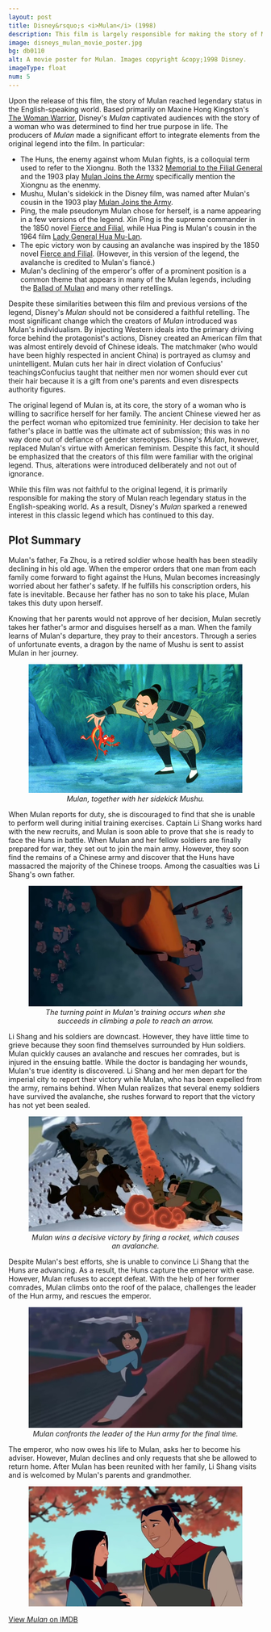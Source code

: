 ```yaml
---
layout: post
title: Disney&rsquo;s <i>Mulan</i> (1998)
description: This film is largely responsible for making the story of Mulan reach legendary status in the West.
image: disneys_mulan_movie_poster.jpg
bg: db0110
alt: A movie poster for Mulan. Images copyright &copy;1998 Disney.
imageType: float
num: 5
---
```


Upon the release of this film, the story of Mulan reached legendary status in the English-speaking world. Based primarily on Maxine Hong Kingston's [The Woman Warrior](/pages/post_imperial/the_woman_warrior), Disney's *Mulan* captivated audiences with the story of a woman who was determined to find her true purpose in life. The producers of *Mulan* made a significant effort to integrate elements from the original legend into the film. In particular:

- The Huns, the enemy against whom Mulan fights, is a colloquial term used to refer to the Xiongnu. Both the 1332 [Memorial to the Filial General](/pages/yuan/memorial_filial_general) and the 1903 play [Mulan Joins the Army](/pages/qing/mulan_joins_the_army_1903) specifically mention the Xiongnu as the enenmy.
- Mushu, Mulan's sidekick in the Disney film, was named after Mulan's cousin in the 1903 play [Mulan Joins the Army](/pages/qing/mulan_joins_the_army_1903).
- Ping, the male pseudonym Mulan chose for herself, is a name appearing in a few versions of the legend. Xin Ping is the supreme commander in the 1850 novel [Fierce and Filial](/pages/qing/fierce_and_filial), while Hua Ping is Mulan's cousin in the 1964 film [Lady General Hua Mu-Lan](/pages/post_imperial/lady_general_hua_mulan).
- The epic victory won by causing an avalanche was inspired by the 1850 novel [Fierce and Filial](/pages/qing/fierce_and_filial). (However, in this version of the legend, the avalanche is credited to Mulan's fianc&eacute;.)
- Mulan's declining of the emperor's offer of a prominent position is a common theme that appears in many of the Mulan legends, including the [Ballad of Mulan](/pages/northern_wei/ballad_of_mulan) and many other retellings.

Despite these similarities between this film and previous versions of the legend, Disney's *Mulan* should not be considered a faithful retelling. The most significant change which the creators of *Mulan* introduced was Mulan's individualism. By injecting Western ideals into the primary driving force behind the protagonist's actions, Disney created an American film that was almost entirely devoid of Chinese ideals. The matchmaker (who would have been highly respected in ancient China) is portrayed as clumsy and unintelligent. Mulan cuts her hair in direct violation of <span class="tip">Confucius' teachings<span class="tiptext">Confucius taught that neither men nor women should ever cut their hair because it is a gift from one's parents</span></span> and even disrespects authority figures.

The original legend of Mulan is, at its core, the story of a woman who is willing to sacrifice herself for her family. The ancient Chinese viewed her as the perfect woman who epitomized true femininity. Her decision to take her father's place in battle was the ultimate act of submission; this was in no way done out of defiance of gender stereotypes. Disney's *Mulan*, however, replaced Mulan's virtue with American feminism. Despite this fact, it should be emphasized that the creators of this film were familiar with the original legend. Thus, alterations were introduced deliberately and not out of ignorance.

While this film was not faithful to the original legend, it is primarily responsible for making the story of Mulan reach legendary status in the English-speaking world. As a result, Disney's *Mulan* sparked a renewed interest in this classic legend which has continued to this day.

<h2>Plot Summary</h2>

Mulan's father, Fa Zhou, is a retired soldier whose health has been steadily declining in his old age. When the emperor orders that one man from each family come forward to fight against the Huns, Mulan becomes increasingly worried about her father's safety. If he fulfills his conscription orders, his fate is inevitable. Because her father has no son to take his place, Mulan takes this duty upon herself.

Knowing that her parents would not approve of her decision, Mulan secretly takes her father's armor and disguises herself as a man. When the family learns of Mulan's departure, they pray to their ancestors. Through a series of unfortunate events, a dragon by the name of Mushu is sent to assist Mulan in her journey.

<figure class="float right" style="max-width: 450px;">
<img class="fillimg lazy" src="/assets/images/articles/disneys_mulan/mulan_mushu.jpg" alt="Mulan, together with her sidekick Mushu. Mulan is holding Mushu." />
<figcaption style="text-align: center;"><i>Mulan, together with her sidekick Mushu.</i></figcaption>
</figure>

When Mulan reports for duty, she is discouraged to find that she is unable to perform well during initial training exercises. Captain Li Shang works hard with the new recruits, and Mulan is soon able to prove that she is ready to face the Huns in battle. When Mulan and her fellow soldiers are finally prepared for war, they set out to join the main army. However, they soon find the remains of a Chinese army and discover that the Huns have massacred the majority of the Chinese troops. Among the casualties was Li Shang's own father.

<figure class="float left" style="max-width: 450px;">
<img class="fillimg lazy" src="/assets/images/articles/disneys_mulan/mulan_training.jpg" alt="The turning point in Mulan's training occurs when she succeeds in climbing a pole to reach an arrow." />
<figcaption style="text-align: center;"><i>The turning point in Mulan's training occurs when she succeeds in climbing a pole to reach an arrow.</i></figcaption>
</figure>

Li Shang and his soldiers are downcast. However, they have little time to grieve because they soon find themselves surrounded by Hun soldiers. Mulan quickly causes an avalanche and rescues her comrades, but is injured in the ensuing battle. While the doctor is bandaging her wounds, Mulan's true identity is discovered. Li Shang and her men depart for the imperial city to report their victory while Mulan, who has been expelled from the army, remains behind. When Mulan realizes that several enemy soldiers have survived the avalanche, she rushes forward to report that the victory has not yet been sealed.

<figure class="float right" style="max-width: 450px;">
<img class="fillimg lazy" src="/assets/images/articles/disneys_mulan/mulan_avalanche.jpg" alt="Mulan wins a decisive victory by firing a rocket, which causes an avalanche." />
<figcaption style="text-align: center;"><i>Mulan wins a decisive victory by firing a rocket, which causes an avalanche.</i></figcaption>
</figure>

Despite Mulan's best efforts, she is unable to convince Li Shang that the Huns are advancing. As a result, the Huns capture the emperor with ease. However, Mulan refuses to accept defeat. With the help of her former comrades, Mulan climbs onto the roof of the palace, challenges the leader of the Hun army, and rescues the emperor.

<figure class="float left" style="max-width: 450px;">
<img class="fillimg lazy" src="/assets/images/articles/disneys_mulan/mulan_final_battle.jpg" alt="Mulan confronts the leader of the Hun army for the final time." />
<figcaption style="text-align: center;"><i>Mulan confronts the leader of the Hun army for the final time.</i></figcaption>
</figure>

The emperor, who now owes his life to Mulan, asks her to become his adviser. However, Mulan declines and only requests that she be allowed to return home. After Mulan has been reunited with her family, Li Shang visits and is welcomed by Mulan's parents and grandmother.

<figure class="float right" style="max-width: 450px;">
<img class="fillimg lazy" src="/assets/images/articles/disneys_mulan/final_scene_mulan_li_shang.jpg" alt="Mulan and Li Shang exchanging a glance under a magnolia tree." />
</figure>

[View *Mulan* on IMDB](https://www.imdb.com/title/tt0120762/)

<link rel="stylesheet" href="/assets/themes/twitter/css/tip.css" type="text/css" media="all" />
